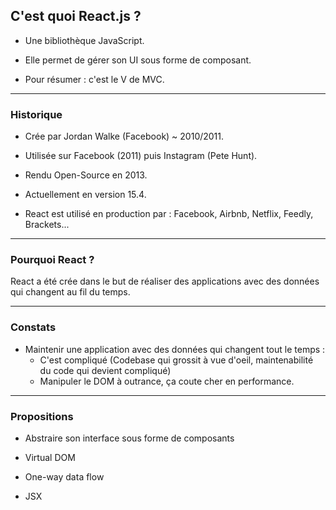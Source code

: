 ## C'est quoi React.js ?

- Une bibliothèque JavaScript. <!-- .element: class="fragment" -->

- Elle permet de gérer son UI sous forme de composant. <!-- .element: class="fragment" -->

- Pour résumer : c'est le V de MVC. <!-- .element: class="fragment" -->

---

### Historique

- Crée par Jordan Walke (Facebook) ~ 2010/2011. <!-- .element: class="fragment" -->

- Utilisée sur Facebook (2011) puis Instagram (Pete Hunt). <!-- .element: class="fragment" -->

- Rendu Open-Source en 2013. <!-- .element: class="fragment" -->

- Actuellement en version 15.4. <!-- .element: class="fragment" -->

- React est utilisé en production par : Facebook, Airbnb, Netflix, Feedly, Brackets... <!-- .element: class="fragment" -->

---

### Pourquoi React ?

React a été crée dans le but de réaliser des applications avec des données qui changent au fil du temps. <!-- .element: class="fragment" -->

---

### Constats

- Maintenir une application avec des données qui changent tout le temps :
    - C'est compliqué (Codebase qui grossit à vue d'oeil, maintenabilité du code qui devient compliqué) <!-- .element: class="fragment" -->
    - Manipuler le DOM à outrance, ça coute cher en performance. <!-- .element: class="fragment" -->

---

### Propositions

- Abstraire son interface sous forme de composants <!-- .element: class="fragment" -->

- Virtual DOM <!-- .element: class="fragment" -->

- One-way data flow <!-- .element: class="fragment" -->

- JSX <!-- .element: class="fragment" -->
